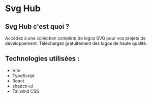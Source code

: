 # Svg Hub

## Svg Hub c'est quoi ?

Accédez à une collection complète de logos SVG pour vos projets de développement. Téléchargez gratuitement des logos de haute qualité.

## Technologies utilisées :

- Vite
- TypeScript
- React
- shadcn-ui
- Tailwind CSS
